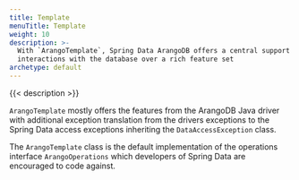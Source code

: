 ```yaml
---
title: Template
menuTitle: Template
weight: 10
description: >-
  With `ArangoTemplate`, Spring Data ArangoDB offers a central support for
  interactions with the database over a rich feature set
archetype: default
---
```

{{< description >}}

`ArangoTemplate` mostly offers the features from the ArangoDB Java driver with
additional exception translation from the drivers exceptions to the Spring Data
access exceptions inheriting the `DataAccessException` class.

The `ArangoTemplate` class is the default implementation of the operations
interface `ArangoOperations` which developers of Spring Data are encouraged to
code against.
